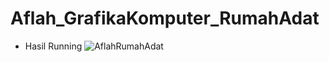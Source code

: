 # Aflah_GrafikaKomputer_RumahAdat

- Hasil Running
![AflahRumahAdat](https://user-images.githubusercontent.com/46245881/116343281-55f41480-a80e-11eb-98ae-be2e0c526411.jpg)
